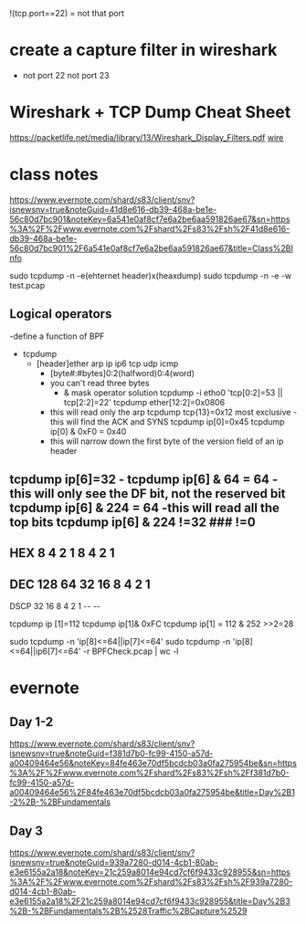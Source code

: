 !(tcp.port==22) = not that port
# create a capture filter in wireshark
- not port 22 not port 23
# Wireshark + TCP Dump Cheat Sheet
https://packetlife.net/media/library/13/Wireshark_Display_Filters.pdf
[wire](/home/usacys/Documents/rob/knowledge-database/pictures/1-tcp-dump-cheat-sheet.png)
# class notes
https://www.evernote.com/shard/s83/client/snv?isnewsnv=true&noteGuid=41d8e616-db39-468a-be1e-56c80d7bc901&noteKey=6a541e0af8cf7e6a2be6aa591826ae67&sn=https%3A%2F%2Fwww.evernote.com%2Fshard%2Fs83%2Fsh%2F41d8e616-db39-468a-be1e-56c80d7bc901%2F6a541e0af8cf7e6a2be6aa591826ae67&title=Class%2BInfo


sudo tcpdump -n -e(ehternet header)x(heaxdump)
sudo tcpdump -n -e -w test.pcap
## Logical operators
-define a function of BPF

- tcpdump 
  - [header]ether arp ip ip6 tcp udp icmp
    - [byte#:#bytes]0:2(halfword)0:4(word)
    - you can't read three bytes
      - & mask operator solution
tcpdump  -i etho0 'tcp[0:2]=53 || tcp[2:2]=22'
tcpdump  ether[12:2]=0x0806
    - this will read only the arp
tcpdump tcp{13}=0x12 most exclusive 
    -this will find the ACK and SYNS
tcpdump ip[0]=0x45
tcpdump ip[0] & 0xF0 = 0x40
    - this will narrow down the first byte of the version field of an ip header

tcpdump ip[6]=32
    -
tcpdump ip[6] & 64 = 64
    -this will only see the DF bit, not the reserved bit
tcpdump ip[6] & 224 = 64
    -this will read all the top bits
tcpdump ip[6] & 224 !=32 ### !=0
---------------------------------------------------------------
  HEX 8     4       2       1       8       4       2       1
----------------------------------------------------------------
 DEC 128    64      32      16      8       4       2       1
-----------------------------------------------------------------
DSCP 32    16      8       4       2       1        --      --

tcpdump ip [1]=112
tcpdump ip[1]& 0xFC
tcpdump ip[1] = 112
              & 252
              >>2=28



sudo tcpdump -n 'ip[8]<=64||ip[7]<=64'
sudo tcpdump -n 'ip[8]<=64||ip6[7]<=64' -r BPFCheck.pcap | wc -l
# evernote
## Day 1-2
https://www.evernote.com/shard/s83/client/snv?isnewsnv=true&noteGuid=f381d7b0-fc99-4150-a57d-a00409464e56&noteKey=84fe463e70df5bcdcb03a0fa275954be&sn=https%3A%2F%2Fwww.evernote.com%2Fshard%2Fs83%2Fsh%2Ff381d7b0-fc99-4150-a57d-a00409464e56%2F84fe463e70df5bcdcb03a0fa275954be&title=Day%2B1-2%2B-%2BFundamentals
## Day 3
https://www.evernote.com/shard/s83/client/snv?isnewsnv=true&noteGuid=939a7280-d014-4cb1-80ab-e3e6155a2a18&noteKey=21c259a8014e94cd7cf6f9433c928955&sn=https%3A%2F%2Fwww.evernote.com%2Fshard%2Fs83%2Fsh%2F939a7280-d014-4cb1-80ab-e3e6155a2a18%2F21c259a8014e94cd7cf6f9433c928955&title=Day%2B3%2B-%2BFundamentals%2B%2528Traffic%2BCapture%2529